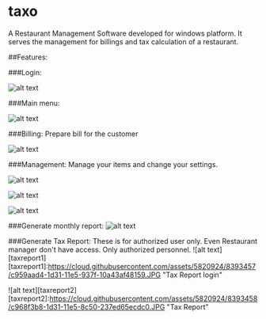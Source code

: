 # taxo
A Restaurant Management Software developed for windows platform. It serves the management for billings and tax calculation of a restaurant.

##Features:

###Login:

![alt text][login]

[login]: https://cloud.githubusercontent.com/assets/5820924/8393459/c9dd74d6-1d31-11e5-9fb8-809067b07ea7.JPG "Login"

###Main menu:

![alt text][main]

[main]: https://cloud.githubusercontent.com/assets/5820924/8393452/c91bc066-1d31-11e5-80d5-512e1ecdf303.JPG "Main Menu"

###Billing:
Prepare bill for the customer

![alt text][bill]

[bill]: https://cloud.githubusercontent.com/assets/5820924/8393451/c9143fc6-1d31-11e5-831f-63bda903e103.JPG "Billing"

###Management:
Manage your items and change your settings.

![alt text][man1]

[man1]: https://cloud.githubusercontent.com/assets/5820924/8393454/c931d11c-1d31-11e5-8896-dbe4ff8a51d2.JPG "Manage"

![alt text][man2]

[man2]: https://cloud.githubusercontent.com/assets/5820924/8393453/c9281d84-1d31-11e5-954f-5adca2bdb6d5.JPG "Food Items"

![alt text][man3]

[man3]: https://cloud.githubusercontent.com/assets/5820924/8393455/c939339e-1d31-11e5-85ba-cfaf4375bc53.JPG "Food Category"

###Generate monthly report:
![alt text][report]

[report]: https://cloud.githubusercontent.com/assets/5820924/8393456/c956f9e2-1d31-11e5-8a3b-b3be23aed6d4.JPG "Report"

###Generate Tax Report:
 These is for authorized user only. Even Restaurant manager don't have access. Only authorized personnel.
 ![alt text][taxreport1]
[taxreport1]:https://cloud.githubusercontent.com/assets/5820924/8393457/c959aad4-1d31-11e5-937f-10a43af48159.JPG "Tax Report login"

 ![alt text][taxreport2]
[taxreport2]:https://cloud.githubusercontent.com/assets/5820924/8393458/c968f3b8-1d31-11e5-8c50-237ed65ecdc0.JPG "Tax Report"


